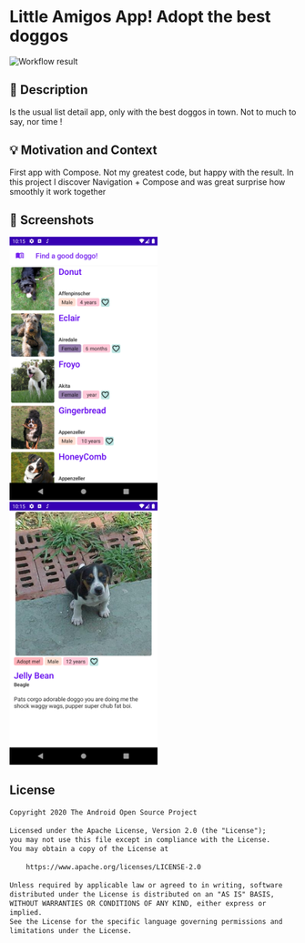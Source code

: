 # Little Amigos App! Adopt the best doggos

<!--- Replace <OWNER> with your Github Username and <REPOSITORY> with the name of your repository. -->
<!--- You can find both of these in the url bar when you open your repository in github. -->
![Workflow result](https://github.com/coffeearmy/little-amigos/workflows/Check/badge.svg)


## :scroll: Description
Is the usual list detail app, only with the best doggos in town.
Not to much to say, nor time !

## :bulb: Motivation and Context
<!--- Optionally point readers to interesting parts of your submission. -->
<!--- What are you especially proud of? -->
First app with Compose. Not my greatest code, but happy with the result.
In this project I discover Navigation + Compose and was great surprise how smoothly it work together

## :camera_flash: Screenshots
<!-- You can add more screenshots here if you like -->
<img src="/results/screenshot_1.png" width="260">&emsp;<img src="/results/screenshot_2.png" width="260">

## License
```
Copyright 2020 The Android Open Source Project

Licensed under the Apache License, Version 2.0 (the "License");
you may not use this file except in compliance with the License.
You may obtain a copy of the License at

    https://www.apache.org/licenses/LICENSE-2.0

Unless required by applicable law or agreed to in writing, software
distributed under the License is distributed on an "AS IS" BASIS,
WITHOUT WARRANTIES OR CONDITIONS OF ANY KIND, either express or implied.
See the License for the specific language governing permissions and
limitations under the License.
```